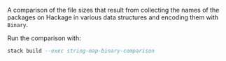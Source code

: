 A comparison of the file sizes that result from collecting the names of the packages on Hackage in various data structures and encoding them with `Binary`.

Run the comparison with:

```haskell
stack build --exec string-map-binary-comparison
```
